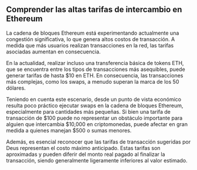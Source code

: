## Comprender las altas tarifas de intercambio en Ethereum

La cadena de bloques Ethereum está experimentando actualmente una congestión significativa, lo que genera altos costos de transacción. A medida que más usuarios realizan transacciones en la red, las tarifas asociadas aumentan en consecuencia.

En la actualidad, realizar incluso una transferencia básica de tokens ETH, que se encuentra entre los tipos de transacciones más asequibles, puede generar tarifas de hasta $10 en ETH. En consecuencia, las transacciones más complejas, como los swaps, a menudo superan la marca de los 50 dólares.

Teniendo en cuenta este escenario, desde un punto de vista económico resulta poco práctico ejecutar swaps en la cadena de bloques Ethereum, especialmente para cantidades más pequeñas. Si bien una tarifa de transacción de $100 puede no representar un obstáculo importante para alguien que intercambia $10,000 en criptomonedas, puede afectar en gran medida a quienes manejan $500 o sumas menores.

Además, es esencial reconocer que las tarifas de transacción sugeridas por Deus representan el costo máximo anticipado. Estas tarifas son aproximadas y pueden diferir del monto real pagado al finalizar la transacción, siendo generalmente ligeramente inferiores al valor estimado.